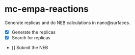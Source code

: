 # mc-empa-reactions

Generate replicas and do NEB calculations in nano@surfaces.

- [x] Generate the replicas
- [x] Search for replicas
- [] Submit the NEB
